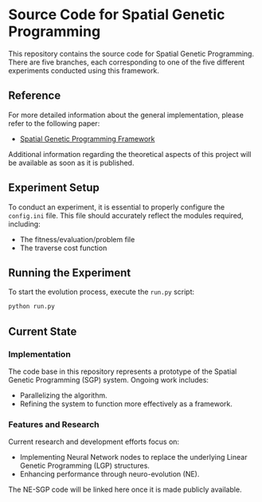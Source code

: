 # Source Code for Spatial Genetic Programming

This repository contains the source code for Spatial Genetic Programming. There are five branches, each corresponding to one of the five different experiments conducted using this framework.

## Reference
For more detailed information about the general implementation, please refer to the following paper:
- [Spatial Genetic Programming Framework](https://link.springer.com/chapter/10.1007/978-3-031-29573-7_17)

Additional information regarding the theoretical aspects of this project will be available as soon as it is published.

## Experiment Setup

To conduct an experiment, it is essential to properly configure the `config.ini` file. This file should accurately reflect the modules required, including:
- The fitness/evaluation/problem file
- The traverse cost function

## Running the Experiment

To start the evolution process, execute the `run.py` script:

```bash
python run.py
```

## Current State

### Implementation
The code base in this repository represents a prototype of the Spatial Genetic Programming (SGP) system. Ongoing work includes:
- Parallelizing the algorithm.
- Refining the system to function more effectively as a framework.

### Features and Research
Current research and development efforts focus on:
- Implementing Neural Network nodes to replace the underlying Linear Genetic Programming (LGP) structures.
- Enhancing performance through neuro-evolution (NE).

The NE-SGP code will be linked here once it is made publicly available.
